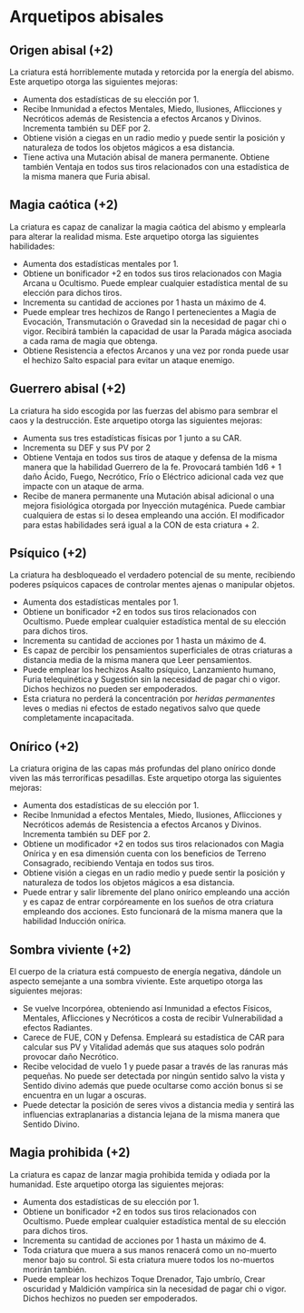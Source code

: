 # Arquetipos abisales

## Origen abisal (+2)

La criatura está horriblemente mutada y retorcida por la energía del abismo. Este arquetipo otorga las siguientes mejoras:

- Aumenta dos estadísticas de su elección por 1.
- Recibe Inmunidad a efectos Mentales, Miedo, Ilusiones, Aflicciones y Necróticos además de Resistencia a efectos Arcanos y Divinos. Incrementa también su DEF por 2.
- Obtiene visión a ciegas en un radio medio y puede sentir la posición y naturaleza de todos los objetos mágicos a esa distancia.
- Tiene activa una Mutación abisal de manera permanente. Obtiene también Ventaja en todos sus tiros relacionados con una estadística de la misma manera que Furia abisal.

## Magia caótica (+2)

La criatura es capaz de canalizar la magia caótica del abismo y emplearla para alterar la realidad misma. Este arquetipo otorga las siguientes habilidades:

- Aumenta dos estadísticas mentales por 1.
- Obtiene un bonificador +2 en todos sus tiros relacionados con Magia Arcana u Ocultismo. Puede emplear cualquier estadística mental  de su elección para dichos tiros.
- Incrementa su cantidad de acciones por 1 hasta un máximo de 4.
- Puede emplear tres hechizos de Rango I pertenecientes a Magia de Evocación, Transmutación o Gravedad sin la necesidad de pagar chi o vigor. Recibirá también la capacidad de usar la Parada mágica asociada a cada rama de magia que obtenga.
- Obtiene Resistencia a efectos Arcanos y una vez por ronda puede usar el hechizo Salto espacial para evitar un ataque enemigo. 

## Guerrero abisal (+2)

La criatura ha sido escogida por las fuerzas del abismo para sembrar el caos y la destrucción. Este arquetipo otorga las siguientes mejoras:

- Aumenta sus tres estadísticas físicas por 1 junto a su CAR.
- Incrementa su DEF y sus PV por 2
- Obtiene Ventaja en todos sus tiros de ataque y defensa de la misma manera que la habilidad Guerrero de la fe. Provocará también 1d6 + 1 daño Ácido, Fuego, Necrótico, Frío o Eléctrico adicional cada vez que impacte con un ataque de arma.
- Recibe de manera permanente una Mutación abisal adicional o una mejora fisiológica otorgada por Inyección mutagénica. Puede cambiar cualquiera de estas si lo desea empleando una acción. El modificador para estas habilidades será igual a la CON de esta criatura + 2.

## Psíquico (+2)

La criatura ha desbloqueado el verdadero potencial de su mente, recibiendo poderes psíquicos capaces de controlar mentes ajenas o manipular objetos.

- Aumenta dos estadísticas mentales por 1.
- Obtiene un bonificador +2 en todos sus tiros relacionados con Ocultismo. Puede emplear cualquier estadística mental  de su elección para dichos tiros.
- Incrementa su cantidad de acciones por 1 hasta un máximo de 4.
- Es capaz de percibir los pensamientos superficiales de otras criaturas a distancia media de la misma manera que Leer pensamientos.
- Puede emplear los hechizos Asalto psíquico, Lanzamiento humano, Furia telequinética y Sugestión sin la necesidad de pagar chi o vigor. Dichos hechizos no pueden ser empoderados.
- Esta criatura no perderá la concentración por *heridas permanentes* leves o medias ni efectos de estado negativos salvo que quede completamente incapacitada.

## Onírico (+2)

La criatura origina de las capas más profundas del plano onírico donde viven las más terroríficas pesadillas. Este arquetipo otorga las siguientes mejoras:

- Aumenta dos estadísticas de su elección por 1.
- Recibe Inmunidad a efectos Mentales, Miedo, Ilusiones, Aflicciones y Necróticos además de Resistencia a efectos Arcanos y Divinos. Incrementa también su DEF por 2.
- Obtiene un modificador +2 en todos sus tiros relacionados con Magia Onírica y en esa dimensión cuenta con los beneficios de Terreno Consagrado, recibiendo Ventaja en todos sus tiros.
- Obtiene visión a ciegas en un radio medio y puede sentir la posición y naturaleza de todos los objetos mágicos a esa distancia.
- Puede entrar y salir libremente del plano onírico empleando una acción y es capaz de entrar corpóreamente en los sueños de otra criatura empleando dos acciones. Esto funcionará de la misma manera que la habilidad Inducción onírica.

## Sombra viviente (+2)

El cuerpo de la criatura está compuesto de energía negativa, dándole un aspecto semejante a una sombra viviente. Este arquetipo otorga las siguientes mejoras:

- Se vuelve Incorpórea, obteniendo así Inmunidad a efectos Físicos, Mentales, Aflicciones y Necróticos a costa de recibir Vulnerabilidad a efectos Radiantes.
- Carece de FUE, CON y Defensa. Empleará su estadística de CAR para calcular sus PV y Vitalidad además que sus ataques solo podrán provocar daño Necrótico.
- Recibe velocidad de vuelo 1 y puede pasar a través de las ranuras más pequeñas. No puede ser detectada por ningún sentido salvo la vista y Sentido divino además que puede ocultarse como acción bonus si se encuentra en un lugar a oscuras.
- Puede detectar la posición de seres vivos a distancia media y sentirá las influencias extraplanarias a distancia lejana de la misma manera que Sentido Divino.

## Magia prohibida (+2)

La criatura es capaz de lanzar magia prohibida temida y odiada por la humanidad. Este arquetipo otorga las siguientes mejoras:

- Aumenta dos estadísticas de su elección por 1.
- Obtiene un bonificador +2 en todos sus tiros relacionados con Ocultismo. Puede emplear cualquier estadística mental de su elección para dichos tiros.
- Incrementa su cantidad de acciones por 1 hasta un máximo de 4.
- Toda criatura que muera a sus manos renacerá como un no-muerto menor bajo su control. Si esta criatura muere todos los no-muertos morirán también.
- Puede emplear los hechizos Toque Drenador, Tajo umbrío, Crear oscuridad y Maldición vampírica sin la necesidad de pagar chi o vigor. Dichos hechizos no pueden ser empoderados.
